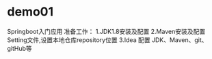 # demo01
Springboot入门应用
准备工作：
1.JDK1.8安装及配置
2.Maven安装及配置 Setting文件,设置本地仓库repository位置
3.Idea 配置 JDK、Maven、git、gitHub等